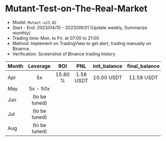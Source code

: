 # Mutant-Test-on-The-Real-Market
* Model: `Mutant-v23.02`
* Start - End: 2023/04/10 - 2023/09/01 (Update weekly, Summarize monthly)
* Trading time: Mon. to Fri. at 07:00 to 21:00
* Method: Implement on TradingView to get alert, trading manually on Binance.
* Verification: Screenshot of Binance trading history

| Month     | Leverage      | ROI           | PNL           | init_balance  | final_balance |
| ----------|:-------------:|:-------------:|:-------------:|:-------------:|:-------------:| 
| Apr       | 5x            | 15.80 %       | 1.58 USDT     | 10.00 USDT    | 11.58 USDT    |
| May       | 5x - 50x      |
| Jun       | (to be tuned) |
| Jul       | (to be tuned) |
| Aug       | (to be tuned) |
